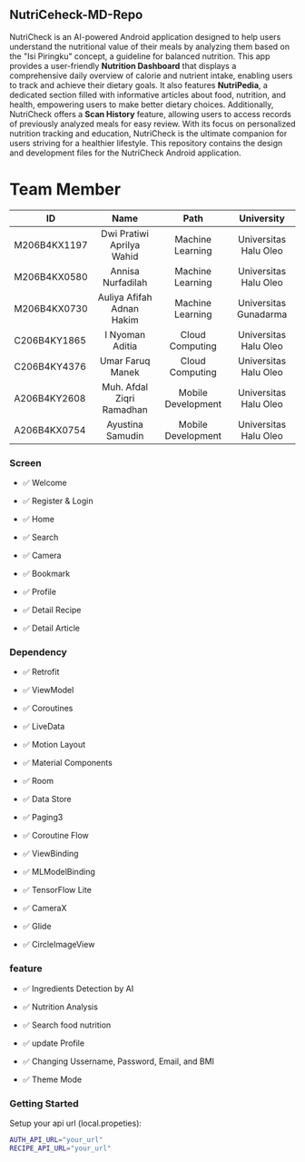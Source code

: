 ## NutriCeheck-MD-Repo

NutriCheck is an AI-powered Android application designed to help users understand the nutritional value of their meals by analyzing them based on the "Isi Piringku" concept, a guideline for balanced nutrition. This app provides a user-friendly **Nutrition Dashboard** that displays a comprehensive daily overview of calorie and nutrient intake, enabling users to track and achieve their dietary goals. It also features **NutriPedia**, a dedicated section filled with informative articles about food, nutrition, and health, empowering users to make better dietary choices. Additionally, NutriCheck offers a **Scan History** feature, allowing users to access records of previously analyzed meals for easy review. With its focus on personalized nutrition tracking and education, NutriCheck is the ultimate companion for users striving for a healthier lifestyle. This repository contains the design and development files for the NutriCheck Android application.

# Team Member

| ID | Name | Path | University |
| ----------- | :---------: | :----------: | :----------: |
| M206B4KX1197 | Dwi Pratiwi Aprilya Wahid | Machine Learning | Universitas Halu Oleo |
| M206B4KX0580 | Annisa Nurfadilah | Machine Learning | Universitas Halu Oleo |
| M206B4KX0730 | Auliya Afifah Adnan Hakim | Machine Learning | Universitas Gunadarma |
| C206B4KY1865 | I Nyoman Aditia | Cloud Computing | Universitas Halu Oleo |
| C206B4KY4376 | Umar Faruq Manek | Cloud Computing | Universitas Halu Oleo |
| A206B4KY2608 | Muh. Afdal Ziqri Ramadhan | Mobile Development | Universitas Halu Oleo |
| A206B4KX0754 | Ayustina Samudin | Mobile Development | Universitas Halu Oleo |

### Screen

- ✅ Welcome

- ✅ Register & Login

- ✅ Home

- ✅ Search

- ✅ Camera

- ✅ Bookmark

- ✅ Profile

- ✅ Detail Recipe

- ✅ Detail Article

### Dependency

- ✅ Retrofit

- ✅ ViewModel

- ✅ Coroutines

- ✅ LiveData

- ✅ Motion Layout

- ✅ Material Components

- ✅ Room
      
- ✅ Data Store

- ✅ Paging3

- ✅ Coroutine Flow

- ✅ ViewBinding
    
- ✅ MLModelBinding

- ✅ TensorFlow Lite

- ✅ CameraX

- ✅ Glide
 
- ✅ CircleImageView 

### feature

- ✅ Ingredients Detection by AI

- ✅ Nutrition Analysis

- ✅ Search food nutrition

- ✅ update Profile

- ✅ Changing Ussername, Password, Email, and BMI

- ✅ Theme Mode

### Getting Started

Setup your api url (local.propeties):

```bash
AUTH_API_URL="your_url"
RECIPE_API_URL="your_url"
```
